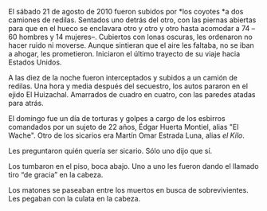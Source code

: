 El sábado 21 de agosto de 2010 fueron subidos por *los coyotes *a dos camiones de redilas. Sentados uno detrás del otro, con las piernas abiertas para que en el hueco se enclavara otro y otro y otro hasta acomodar a 74 –60 hombres y 14 mujeres–. Cubiertos con lonas oscuras, les ordenaron no hacer ruido ni moverse. Aunque sintieran que el aire les faltaba, no se iban a ahogar, les prometieron. Iniciaron el último trayecto de su viaje hacia Estados Unidos. 

 A las diez de la noche fueron interceptados y subidos a un camión de redilas. Una hora y media después del secuestro, los autos pararon en el ejido El Huizachal. Amarrados de cuadro en cuatro, con las paredes atadas para atrás. 

 El domingo fue un día de torturas y golpes a cargo de los esbirros comandados por un sujeto de 22 años, Édgar Huerta Montiel, alias "El Wache". Otro de los sicarios era Martín Omar Estrada Luna, alias *el Kilo*.  

Les preguntaron quién quería ser sicario. Sólo uno dijo que sí. 

 Los tumbaron en el piso, boca abajo. Uno a uno les fueron dando el llamado tiro “de gracia” en la cabeza. 

 Los matones se paseaban entre los muertos en busca de sobrevivientes. Les pegaban con la culata en la cabeza. 
